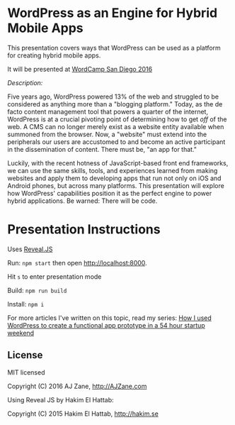 # WordPress as an Engine for Hybrid Mobile Apps

This presentation covers ways that WordPress can be used as a platform for creating hybrid mobile apps.

It will be presented at [WordCamp San Diego 2016](https://2016.sandiego.wordcamp.org/)

*Description:*

Five years ago, WordPress powered 13% of the web and struggled to be considered as anything more than a "blogging platform." Today, as the de facto content management tool that powers a quarter of the internet, WordPress is at a crucial pivoting point of determining how to get *off* of the web. A CMS can no longer merely exist as a website entity available when summoned from the browser. Now, a "website" must extend into the peripherals our users are accustomed to and become an active participant in the dissemination of content. There must be, "an app for that."

Luckily, with the recent hotness of JavaScript-based front end frameworks, we can use the same skills, tools, and experiences learned from making websites and apply them to developing apps that run not only on iOS and Android phones, but across many platforms. This presentation will explore how WordPress' capabilities position it as the perfect engine to power hybrid applications. Be warned: There will be code.

# Presentation Instructions

Uses [Reveal.JS](https://github.com/hakimel/reveal.js/)

Run: `npm start` then open [http://localhost:8000](http://localhost:8000).

Hit `s` to enter presentation mode

Build: `npm run build`

Install: `npm i`

For more articles I've written on this topic, read my series: [How I used WordPress to create a functional app prototype in a 54 hour startup weekend](http://azanebrain.github.io/news/startup-weekend-winter-2015/)

## License

MIT licensed

Copyright (C) 2016 AJ Zane, http://AJZane.com

Using Reveal JS by Hakim El Hattab:

Copyright (C) 2015 Hakim El Hattab, http://hakim.se
